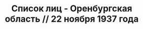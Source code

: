---
title: Список лиц - Оренбургская область // 22 ноября 1937 года
description: РГАСПИ, ф.17, т.5, оп.171, дело 413, лист 38
images:
- /disk/pictures/v05/17-171-413-038.jpg
- /disk/pictures/v05/17-171-413-039.jpg
- /disk/pictures/v05/17-171-413-040.jpg
- /disk/pictures/v05/17-171-413-041.jpg
- /disk/pictures/v05/17-171-413-042.jpg
---